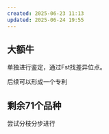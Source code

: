```yaml
---
created: 2025-06-23 11:13
updated: 2025-06-24 19:55
---
```



## 大额牛

单独进行鉴定，通过Fst找差异位点。

后续可以形成一个专利

## 剩余71个品种

尝试分枝分步进行




